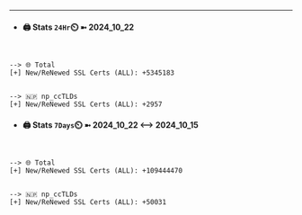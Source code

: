 

---
- #### 🖨️ **Stats** `24Hr`⏲️ ➼ 2024_10_22
```console


--> 🌐 Total
[+] New/ReNewed SSL Certs (ALL): +5345183


--> 🇳🇵 np_ccTLDs
[+] New/ReNewed SSL Certs (ALL): +2957

```

- #### 🖨️ **Stats** `7Days`⏲️ ➼ 2024_10_22 <--> 2024_10_15
```console


--> 🌐 Total
[+] New/ReNewed SSL Certs (ALL): +109444470


--> 🇳🇵 np_ccTLDs
[+] New/ReNewed SSL Certs (ALL): +50031

```

